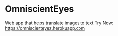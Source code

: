 # OmniscientEyes
Web app that helps translate images to text
Try Now: https://omniscienteyez.herokuapp.com
